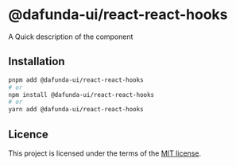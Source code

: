 # @dafunda-ui/react-react-hooks

A Quick description of the component

## Installation

```sh
pnpm add @dafunda-ui/react-react-hooks
# or
npm install @dafunda-ui/react-react-hooks
# or
yarn add @dafunda-ui/react-react-hooks
```

## Licence

This project is licensed under the terms of the
[MIT license](https://github.com/dafundacom/dafunda-ui/blob/master/LICENSE).
